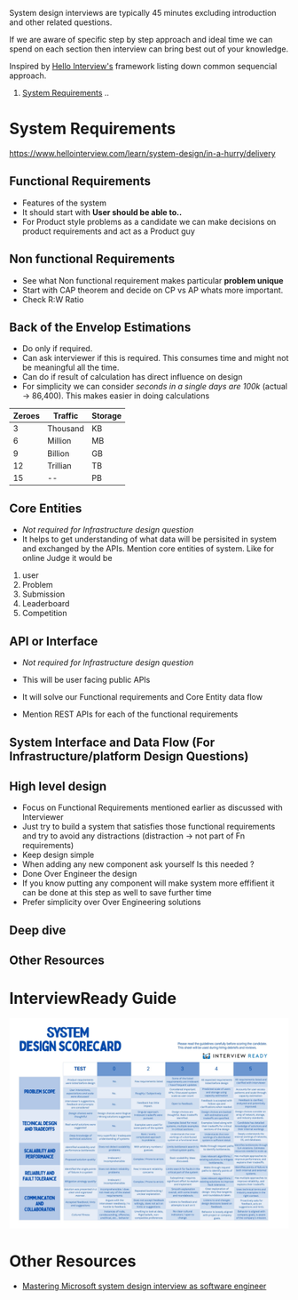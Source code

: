 System design interviews are typically 45 minutes excluding introduction and other related questions.

If we are aware of specific step by step approach and ideal time we can spend on each section then interview can bring best out of your knowledge.

Inspired by [Hello Interview's](https://www.hellointerview.com/) framework listing down common sequencial approach.

1. [System Requirements](#system-requirements)
..

# System Requirements

https://www.hellointerview.com/learn/system-design/in-a-hurry/delivery

## Functional Requirements
- Features of the system
- It should start with **User should be able to..**
- For Product style problems as a candidate we can make decisions on product requirements and act as a Product guy

## Non functional Requirements

- See what Non functional requirement makes particular **problem unique**
- Start with CAP theorem and decide on CP vs AP whats more important.
- Check R:W Ratio

## Back of the Envelop Estimations
- Do only if required.
- Can ask interviewer if this is required. This consumes time and might not be meaningful all the time.
- Can do if result of calculation has direct influence on design  
- For simplicity we can consider *seconds in a single days are 100k* (actual -> 86,400). This makes easier in doing calculations

|Zeroes|Traffic|Storage|
|--|--|--|
|3|Thousand|KB|
|6|Million|MB|
|9|Billion|GB|
|12|Trillian|TB|
|15|--|PB|

## Core Entities
- *Not required for Infrastructure design question*
- It helps to get understanding of what data will be persisited in system and exchanged by the APIs.
Mention core entities of system. Like for online Judge it would be
1. user
2. Problem
3. Submission
4. Leaderboard
5. Competition

## API or Interface
- *Not required for Infrastructure design question*

- This will be user facing public APIs
- It will solve our Functional requirements and Core Entity data flow
- Mention REST APIs for each of the functional requirements

## System Interface and Data Flow (For Infrastructure/platform Design Questions)


## High level design

- Focus on Functional Requirements mentioned earlier as discussed with Interviewer
- Just try to build a system that satisfies those functional requirements and try to avoid any distractions (distraction -> not part of Fn requirements)
- Keep design simple
- When adding any new component ask yourself Is this needed ?
- Done Over Engineer the design
- If you know putting any component will make system more effifient it can be done at this step as well to save further time
- Prefer simplicity over Over Engineering solutions

## Deep dive

## Other Resources

# InterviewReady Guide

![alt text](./assets/interviewready-matrix.png)

# Other Resources
- [Mastering Microsoft system design interview as software engineer
](https://grokkingtechinterview.com/mastering-microsoft-system-design-interview-as-software-engineer-3089096f317e)